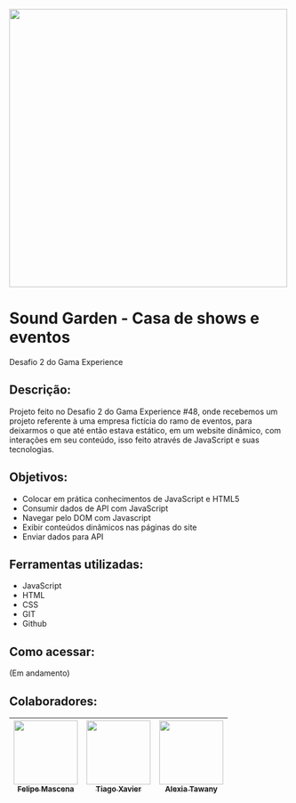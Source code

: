 <img src="https://educacao-gama.github.io/soundgarden-front/img/Sound-logo%20(1).png" width=500><br>
# Sound Garden - Casa de shows e eventos
Desafio 2 do Gama Experience

## Descrição:
Projeto feito no Desafio 2 do Gama Experience #48, onde recebemos um projeto referente à uma empresa fictícia do ramo de eventos, para deixarmos o que até então estava estático, em um website dinâmico, com interações em seu conteúdo, isso feito através de JavaScript e suas tecnologias.

## Objetivos:
- Colocar em prática conhecimentos de JavaScript e HTML5
- Consumir dados de API com JavaScript
- Navegar pelo DOM com Javascript
- Exibir conteúdos dinâmicos nas páginas do site
- Enviar dados para API

## Ferramentas utilizadas:
- JavaScript
- HTML
- CSS
- GIT
- Github

## Como acessar:
(Em andamento)

## Colaboradores:
| [<img src="https://avatars.githubusercontent.com/u/119469019?v=4" width=115><br><sub>Felipe Mascena</sub>](https://github.com/FMascena) |  [<img src="https://avatars.githubusercontent.com/u/27393149?v=4" width=115><br><sub>Tiago Xavier</sub>](https://github.com/tcx42) |  [<img src="https://avatars.githubusercontent.com/u/86585782?v=4" width=115><br><sub>Alexia Tawany</sub>](https://github.com/alexiatawanysil) |
| :---: | :---: | :---: |
